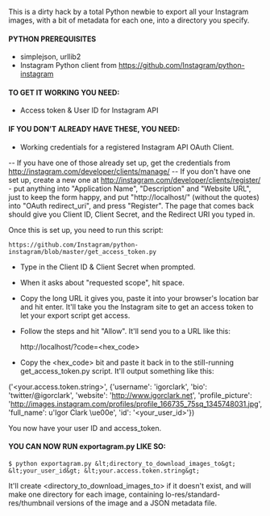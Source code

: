 This is a dirty hack by a total Python newbie to export all your Instagram images, with a bit of metadata for each one, into a directory you specify.

#### PYTHON PREREQUISITES

- simplejson, urllib2
- Instagram Python client from https://github.com/Instagram/python-instagram

#### TO GET IT WORKING YOU NEED:

- Access token & User ID for Instagram API

#### IF YOU DON'T ALREADY HAVE THESE, YOU NEED:

- Working credentials for a registered Instagram API OAuth Client.

-- If you have one of those already set up, get the credentials from http://instagram.com/developer/clients/manage/
-- If you don't have one set up, create a new one at http://instagram.com/developer/clients/register/ - put anything into "Application Name", "Description" and "Website URL", just to keep the form happy, and put "http://localhost/" (without the quotes) into "OAuth redirect_uri", and press "Register". The page that comes back should give you Client ID, Client Secret, and the Redirect URI you typed in.

Once this is set up, you need to run this script:

	https://github.com/Instagram/python-instagram/blob/master/get_access_token.py

- Type in the Client ID & Client Secret when prompted.
- When it asks about "requested scope", hit space.
- Copy the long URL it gives you, paste it into your browser's location bar and hit enter. It'll take you the Instagram site to get an access token to let your export script get access.
- Follow the steps and hit "Allow". It'll send you to a URL like this:

	http://localhost/?code=&lt;hex_code&gt;

- Copy the &lt;hex_code&gt; bit and paste it back in to the still-running get_access_token.py script. It'll output something like this:

('&lt;your.access.token.string&gt;', {'username': 'igorclark', 'bio': 'twitter/@igorclark', 'website': 'http://www.igorclark.net', 'profile_picture': 'http://images.instagram.com/profiles/profile_166735_75sq_1345748031.jpg',
 'full_name': u'Igor Clark \ue00e', 'id': '&lt;your_user_id&gt;'})

You now have your user ID and access_token.

#### YOU CAN NOW RUN exportagram.py LIKE SO:

	$ python exportagram.py &lt;directory_to_download_images_to&gt; &lt;your_user_id&gt; &lt;your.access.token.string&gt;

It'll create &lt;directory_to_download_images_to&gt; if it doesn't exist, and will make one directory for each image, containing lo-res/standard-res/thumbnail versions of the image and a JSON metadata file.
